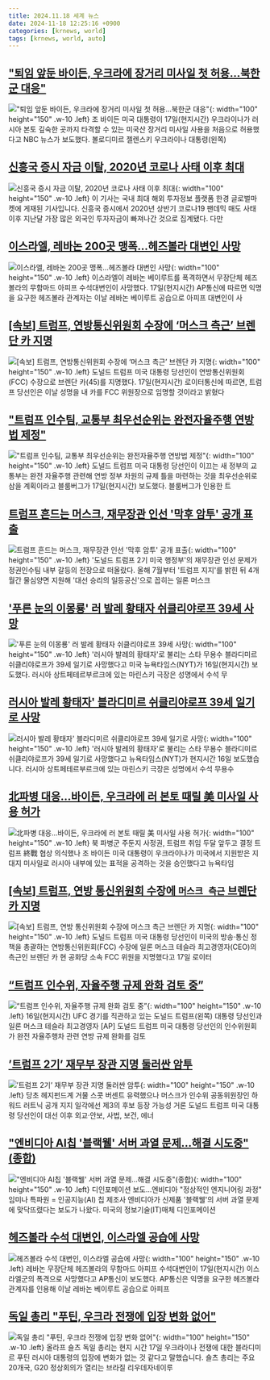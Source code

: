 ```yaml
---
title: 2024.11.18 세계 뉴스
date: 2024-11-18 12:25:16 +0900
categories: [krnews, world]
tags: [krnews, world, auto]
---
```

## ["퇴임 앞둔 바이든, 우크라에 장거리 미사일 첫 허용…북한군 대응"](https://n.news.naver.com/mnews/article/018/0005887793)

!["퇴임 앞둔 바이든, 우크라에 장거리 미사일 첫 허용…북한군 대응"](https://mimgnews.pstatic.net/image/origin/018/2024/11/18/5887793.jpg?type=nf220_150){: width="100" height="150" .w-10 .left}
조 바이든 미국 대통령이 17일(현지시간) 우크라이나가 러시아 본토 깊숙한 곳까지 타격할 수 있는 미국산 장거리 미사일 사용을 처음으로 허용했다고 NBC 뉴스가 보도했다. 볼로디미르 젤렌스키 우크라이나 대통령(왼쪽)

## [신흥국 증시 자금 이탈, 2020년 코로나 사태 이후 최대](https://n.news.naver.com/mnews/article/015/0005058299)

![신흥국 증시 자금 이탈, 2020년 코로나 사태 이후 최대](https://mimgnews.pstatic.net/image/origin/015/2024/11/18/5058299.jpg?type=nf220_150){: width="100" height="150" .w-10 .left}
이 기사는 국내 최대 해외 투자정보 플랫폼 한경 글로벌마켓에 게재된 기사입니다. 신흥국 증시에서 2020년 상반기 코로나19 팬데믹 매도 사태 이후 지난달 가장 많은 외국인 투자자금이 빠져나간 것으로 집계됐다. 다만

## [이스라엘, 레바논 200곳 맹폭…헤즈볼라 대변인 사망](https://n.news.naver.com/mnews/article/079/0003959850)

![이스라엘, 레바논 200곳 맹폭…헤즈볼라 대변인 사망](https://mimgnews.pstatic.net/image/origin/079/2024/11/18/3959850.jpg?type=nf220_150){: width="100" height="150" .w-10 .left}
이스라엘이 레바논 베이루트를 폭격하면서 무장단체 헤즈볼라의 무함마드 아피프 수석대변인이 사망했다. 17일(현지시간) AP통신에 따르면 익명을 요구한 헤즈볼라 관계자는 이날 레바논 베이루트 공습으로 아피프 대변인이 사

## [[속보] 트럼프, 연방통신위원회 수장에 ‘머스크 측근’ 브렌단 카 지명](https://n.news.naver.com/mnews/article/032/0003333057)

![[속보] 트럼프, 연방통신위원회 수장에 ‘머스크 측근’ 브렌단 카 지명](https://mimgnews.pstatic.net/image/origin/032/2024/11/18/3333057.jpg?type=nf220_150){: width="100" height="150" .w-10 .left}
도널드 트럼프 미국 대통령 당선인이 연방통신위원회(FCC) 수장으로 브렌단 카(45)를 지명했다. 17일(현지시간) 로이터통신에 따르면, 트럼프 당선인은 이날 성명을 내 카를 FCC 위원장으로 임명할 것이라고 밝혔다

## ["트럼프 인수팀, 교통부 최우선순위는 완전자율주행 연방법 제정"](https://n.news.naver.com/mnews/article/421/0007912911)

!["트럼프 인수팀, 교통부 최우선순위는 완전자율주행 연방법 제정"](https://mimgnews.pstatic.net/image/origin/421/2024/11/18/7912911.jpg?type=nf220_150){: width="100" height="150" .w-10 .left}
도널드 트럼프 미국 대통령 당선인이 이끄는 새 정부의 교통부는 완전 자율주행 관련해 연방 정부 차원의 규제 틀을 마련하는 것을 최우선순위로 삼을 계획이라고 블룸버그가 17일(현지시간) 보도했다. 블룸버그가 인용한 트

## [트럼프 흔드는 머스크, 재무장관 인선 '막후 암투' 공개 표출](https://n.news.naver.com/mnews/article/469/0000833733)

![트럼프 흔드는 머스크, 재무장관 인선 '막후 암투' 공개 표출](https://mimgnews.pstatic.net/image/origin/469/2024/11/17/833733.jpg?type=nf220_150){: width="100" height="150" .w-10 .left}
'도널드 트럼프 2기 미국 행정부'의 재무장관 인선 문제가 정권인수팀 내부 갈등의 전장으로 떠올랐다. 올해 7월부터 '트럼프 지지'를 밝힌 뒤 4개월간 물심양면 지원해 '대선 승리의 일등공신'으로 꼽히는 일론 머스크

## ['푸른 눈의 이몽룡' 러 발레 황태자 쉬클리야로프 39세 사망](https://n.news.naver.com/mnews/article/001/0015051537)

!['푸른 눈의 이몽룡' 러 발레 황태자 쉬클리야로프 39세 사망](https://mimgnews.pstatic.net/image/origin/001/2024/11/17/15051537.jpg?type=nf220_150){: width="100" height="150" .w-10 .left}
'러시아 발레의 황태자'로 불리는 스타 무용수 블라디미르 쉬클리야로프가 39세 일기로 사망했다고 미국 뉴욕타임스(NYT)가 16일(현지시간) 보도했다. 러시아 상트페테르부르크에 있는 마린스키 극장은 성명에서 수석 무

## [러시아 발레 황태자' 블라디미르 쉬클리야로프 39세 일기로 사망](https://n.news.naver.com/mnews/article/052/0002114945)

![러시아 발레 황태자' 블라디미르 쉬클리야로프 39세 일기로 사망](https://mimgnews.pstatic.net/image/origin/052/2024/11/17/2114945.jpg?type=nf220_150){: width="100" height="150" .w-10 .left}
'러시아 발레의 황태자'로 불리는 스타 무용수 블라디미르 쉬클리야로프가 39세 일기로 사망했다고 뉴욕타임스(NYT)가 현지시간 16일 보도했습니다. 러시아 상트페테르부르크에 있는 마린스키 극장은 성명에서 수석 무용수

## [北파병 대응…바이든, 우크라에 러 본토 때릴 美 미사일 사용 허가](https://n.news.naver.com/mnews/article/023/0003870977)

![北파병 대응…바이든, 우크라에 러 본토 때릴 美 미사일 사용 허가](https://mimgnews.pstatic.net/image/origin/023/2024/11/18/3870977.jpg?type=nf220_150){: width="100" height="150" .w-10 .left}
북 파병군 주둔지 사정권, 트럼프 취임 두달 앞두고 결정 트럼프 終戰 협상 의식했나 조 바이든 미국 대통령이 우크라이나가 미국에서 지원받은 지대지 미사일로 러시아 내부에 있는 표적을 공격하는 것을 승인했다고 뉴욕타임

## [[속보] 트럼프, 연방 통신위원회 수장에 `머스크 측근` 브렌단 카 지명](https://n.news.naver.com/mnews/article/029/0002916331)

![[속보] 트럼프, 연방 통신위원회 수장에 `머스크 측근` 브렌단 카 지명](https://mimgnews.pstatic.net/image/origin/029/2024/11/18/2916331.jpg?type=nf220_150){: width="100" height="150" .w-10 .left}
도널드 트럼프 미국 대통령 당선인이 미국의 방송·통신 정책을 총괄하는 연방통신위원회(FCC) 수장에 일론 머스크 테슬라 최고경영자(CEO)의 측근인 브렌단 카 현 공화당 소속 FCC 위원을 지명했다고 17일 로이터

## [“트럼프 인수위, 자율주행 규제 완화 검토 중”](https://n.news.naver.com/mnews/article/016/0002389527)

![“트럼프 인수위, 자율주행 규제 완화 검토 중”](https://mimgnews.pstatic.net/image/origin/016/2024/11/18/2389527.jpg?type=nf220_150){: width="100" height="150" .w-10 .left}
16일(현지시간) UFC 경기를 직관하고 있는 도널드 트럼프(왼쪽) 대통령 당선인과 일론 머스크 테슬라 최고경영자 [AP] 도널드 트럼프 미국 대통령 당선인의 인수위원회가 완전 자율주행차 관련 연방 규제 완화를 검토

## [’트럼프 2기’ 재무부 장관 지명 둘러싼 암투](https://n.news.naver.com/mnews/article/366/0001033002)

![’트럼프 2기’ 재무부 장관 지명 둘러싼 암투](https://mimgnews.pstatic.net/image/origin/366/2024/11/18/1033002.jpg?type=nf220_150){: width="100" height="150" .w-10 .left}
당초 헤지펀드계 거물 스콧 버센트 유력했으나 머스크가 인수위 공동위원장인 하워드 러트닉 공개 지지 일각에선 제3의 후보 등장 가능성 거론 도널드 트럼프 미국 대통령 당선인이 대선 이후 외교·안보, 사법, 보건, 에너

## ["엔비디아 AI칩 '블랙웰' 서버 과열 문제…해결 시도중"(종합)](https://n.news.naver.com/mnews/article/001/0015051722)

!["엔비디아 AI칩 '블랙웰' 서버 과열 문제…해결 시도중"(종합)](https://mimgnews.pstatic.net/image/origin/001/2024/11/18/15051722.jpg?type=nf220_150){: width="100" height="150" .w-10 .left}
디인포메이션 보도…엔비디아 "정상적인 엔지니어링 과정" 임미나 특파원 = 인공지능(AI) 칩 제조사 엔비디아가 신제품 '블랙웰'의 서버 과열 문제에 맞닥뜨렸다는 보도가 나왔다. 미국의 정보기술(IT)매체 디인포메이션

## [헤즈볼라 수석 대변인, 이스라엘 공습에 사망](https://n.news.naver.com/mnews/article/005/0001739285)

![헤즈볼라 수석 대변인, 이스라엘 공습에 사망](https://mimgnews.pstatic.net/image/origin/005/2024/11/17/1739285.jpg?type=nf220_150){: width="100" height="150" .w-10 .left}
레바논 무장단체 헤즈볼라의 무함마드 아피프 수석대변인이 17일(현지시간) 이스라엘군의 폭격으로 사망했다고 AP통신이 보도했다. AP통신은 익명을 요구한 헤즈볼라 관계자를 인용해 이날 레바논 베이루트 공습으로 아피프

## [독일 총리 "푸틴, 우크라 전쟁에 입장 변화 없어"](https://n.news.naver.com/mnews/article/052/0002115049)

![독일 총리 "푸틴, 우크라 전쟁에 입장 변화 없어"](https://mimgnews.pstatic.net/image/origin/052/2024/11/17/2115049.jpg?type=nf220_150){: width="100" height="150" .w-10 .left}
올라프 숄츠 독일 총리는 현지 시간 17일 우크라이나 전쟁에 대한 블라디미르 푸틴 러시아 대통령의 입장에 변화가 없는 것 같다고 말했습니다. 숄츠 총리는 주요 20개국, G20 정상회의가 열리는 브라질 리우데자네이루


